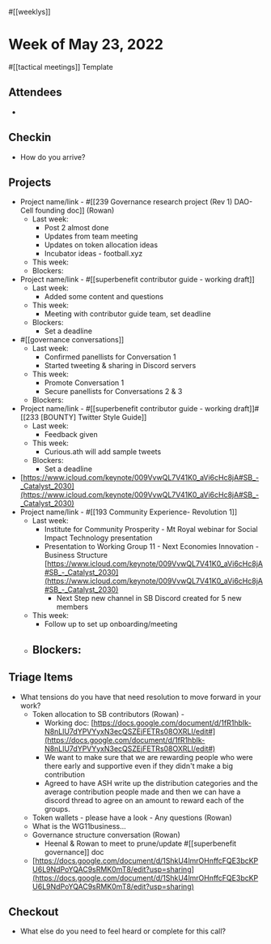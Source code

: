 #[[weeklys]] 
# Week of May 23, 2022
#[[tactical meetings]] Template

## Attendees
- 

## Checkin
- How do you arrive?

## Projects
- Project name/link - #[[239 Governance research project (Rev 1) DAO-Cell founding doc]]  (Rowan)
	- Last week:
		- Post 2 almost done
		- Updates from team meeting
		- Updates on token allocation ideas
		- Incubator ideas - football.xyz
	- This week:
	- Blockers:
- Project name/link - #[[superbenefit contributor guide - working draft]] 
	- Last week: 
		- Added some content and questions
	- This week:
		- Meeting with contributor guide team, set deadline
	- Blockers:
		- Set a deadline
- #[[governance conversations]] 
	- Last week: 
		- Confirmed panellists for Conversation 1
		- Started tweeting & sharing in Discord servers
	- This week:
		- Promote Conversation 1
		- Secure panellists for Conversations 2 & 3
	- Blockers:
- Project name/link - #[[superbenefit contributor guide - working draft]]#[[233 [BOUNTY] Twitter Style Guide]]  
	- Last week: 
		- Feedback given 
	- This week:
		- Curious.ath will add sample tweets
	- Blockers:
		- Set a deadline
- [https://www.icloud.com/keynote/009VvwQL7V41K0_aVi6cHc8jA#SB_-_Catalyst_2030](https://www.icloud.com/keynote/009VvwQL7V41K0_aVi6cHc8jA#SB_-_Catalyst_2030) 
- Project name/link - #[[193 Community Experience- Revolution 1]] 
	- Last week: 
		- Institute for Community Prosperity - Mt Royal webinar for Social Impact Technology presentation
		- Presentation to Working Group 11 - Next Economies Innovation - Business Structure [https://www.icloud.com/keynote/009VvwQL7V41K0_aVi6cHc8jA#SB_-_Catalyst_2030](https://www.icloud.com/keynote/009VvwQL7V41K0_aVi6cHc8jA#SB_-_Catalyst_2030) 
			- Next Step new channel in SB Discord created for 5 new members
	- This week:
		- Follow up to set up onboarding/meeting 
	- Blockers:
		- 

## Triage Items
- What tensions do you have that need resolution to move forward in your work?
	- Token allocation to SB contributors (Rowan) - 
		- Working doc: [https://docs.google.com/document/d/1fR1hbIk-N8nLlU7dYPVYyxN3ecQSZEjFETRs08OXRLI/edit#](https://docs.google.com/document/d/1fR1hbIk-N8nLlU7dYPVYyxN3ecQSZEjFETRs08OXRLI/edit#) 
		- We want to make sure that we are rewarding people who were there early and supportive even if they didn't make a big contribution
		- Agreed to have ASH write up the distribution categories and the average contribution people made and then we can have a discord thread to agree on an amount to reward each of the groups. 
	- Token wallets - please have a look - Any questions (Rowan)
	- What is the WG11business...
	- Governance structure conversation (Rowan)
		- Heenal & Rowan to meet to prune/update #[[superbenefit governance]] doc
	- [https://docs.google.com/document/d/1ShkU4lmrOHnffcFQE3bcKPU6L9NdPoYQAC9sRMK0mT8/edit?usp=sharing](https://docs.google.com/document/d/1ShkU4lmrOHnffcFQE3bcKPU6L9NdPoYQAC9sRMK0mT8/edit?usp=sharing) 

## Checkout
- What else do you need to feel heard or complete for this call?


